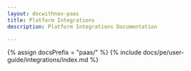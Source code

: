 ```yaml
---
layout: docwithnav-paas
title: Platform Integrations
description: Platform Integrations Documentation 

---
```

{% assign docsPrefix = "paas/" %}
{% include docs/pe/user-guide/integrations/index.md %}
